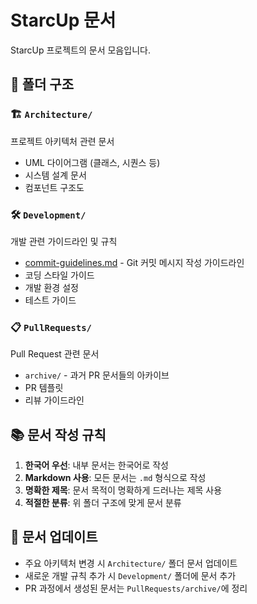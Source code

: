 # StarcUp 문서

StarcUp 프로젝트의 문서 모음입니다.

## 📁 폴더 구조

### 🏗️ `Architecture/`
프로젝트 아키텍처 관련 문서
- UML 다이어그램 (클래스, 시퀀스 등)
- 시스템 설계 문서
- 컴포넌트 구조도

### 🛠️ `Development/`
개발 관련 가이드라인 및 규칙
- [commit-guidelines.md](Development/commit-guidelines.md) - Git 커밋 메시지 작성 가이드라인
- 코딩 스타일 가이드
- 개발 환경 설정
- 테스트 가이드

### 📋 `PullRequests/`
Pull Request 관련 문서
- `archive/` - 과거 PR 문서들의 아카이브
- PR 템플릿
- 리뷰 가이드라인

## 📚 문서 작성 규칙

1. **한국어 우선**: 내부 문서는 한국어로 작성
2. **Markdown 사용**: 모든 문서는 `.md` 형식으로 작성
3. **명확한 제목**: 문서 목적이 명확하게 드러나는 제목 사용
4. **적절한 분류**: 위 폴더 구조에 맞게 문서 분류

## 🔄 문서 업데이트

- 주요 아키텍처 변경 시 `Architecture/` 폴더 문서 업데이트
- 새로운 개발 규칙 추가 시 `Development/` 폴더에 문서 추가
- PR 과정에서 생성된 문서는 `PullRequests/archive/`에 정리